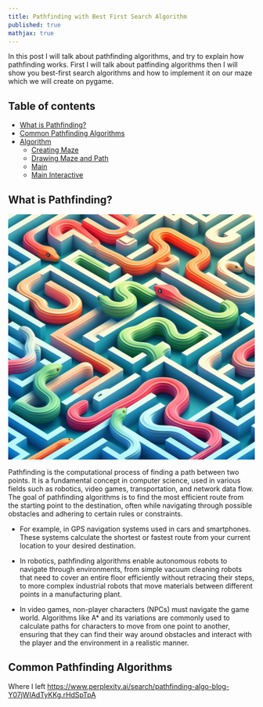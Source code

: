 ```yaml
---
title: Pathfinding with Best First Search Algorithm
published: true
mathjax: true
---
```


In this post I will talk about pathfinding algorithms, and try to explain how pathfinding works. First I will talk about patfinding algorithms then I will show you best-first search algorithms and how to implement it on our maze which we will create on pygame.

## Table of contents

- [What is Pathfinding?](#what-is-pathfinding)
- [Common Pathfinding Algorithms](#common-pathfinding-algorithms)
- [Algorithm](#algorithm)
    - [Creating Maze](#creating-maze)
    - [Drawing Maze and Path](#drawing-maze-and-path)
    - [Main](#main)
    - [Main Interactive](main-interactive)
     

## What is Pathfinding?

<img src="/images/post-1/what_is_pathfinding.jpg" width="1000" height="500" alt="What is Pathfinding?"/>

Pathfinding is the computational process of finding a path between two points. It is a fundamental concept in computer science, used in various fields such as robotics, video games, transportation, and network data flow. The goal of pathfinding algorithms is to find the most efficient route from the starting point to the destination, often while navigating through possible obstacles and adhering to certain rules or constraints.

* For example, in GPS navigation systems used in cars and smartphones. These systems calculate the shortest or fastest route from your current location to your desired destination.

* In robotics, pathfinding algorithms enable autonomous robots to navigate through environments, from simple vacuum cleaning robots that need to cover an entire floor efficiently without retracing their steps, to more complex industrial robots that move materials between different points in a manufacturing plant. 

* In video games, non-player characters (NPCs) must navigate the game world. Algorithms like A* and its variations are commonly used to calculate paths for characters to move from one point to another, ensuring that they can find their way around obstacles and interact with the player and the environment in a realistic manner.


## Common Pathfinding Algorithms

Where I left
https://www.perplexity.ai/search/pathfinding-algo-blog-Y07jWIAdTyKKg.rHdSpTpA